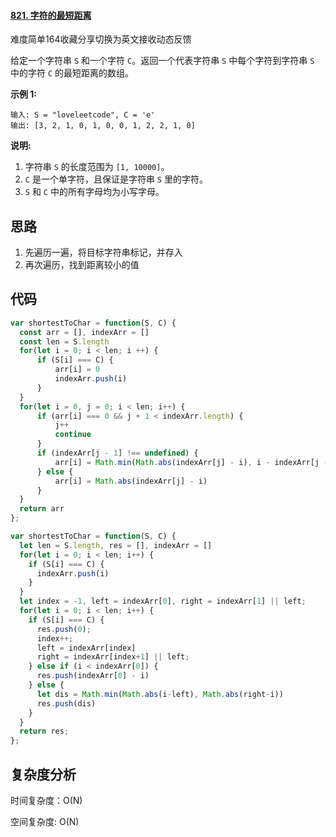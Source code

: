 #### [821. 字符的最短距离](https://leetcode-cn.com/problems/shortest-distance-to-a-character/)

难度简单164收藏分享切换为英文接收动态反馈

给定一个字符串 `S` 和一个字符 `C`。返回一个代表字符串 `S` 中每个字符到字符串 `S` 中的字符 `C` 的最短距离的数组。

**示例 1:**

```
输入: S = "loveleetcode", C = 'e'
输出: [3, 2, 1, 0, 1, 0, 0, 1, 2, 2, 1, 0]
```

**说明:**

1. 字符串 `S` 的长度范围为 `[1, 10000]`。
2. `C` 是一个单字符，且保证是字符串 `S` 里的字符。
3. `S` 和 `C` 中的所有字母均为小写字母。



## 思路

1. 先遍历一遍，将目标字符串标记，并存入
2. 再次遍历，找到距离较小的值

## 代码

```javascript
var shortestToChar = function(S, C) {
  const arr = [], indexArr = []
  const len = S.length
  for(let i = 0; i < len; i ++) {
      if (S[i] === C) {
          arr[i] = 0
          indexArr.push(i)
      }
  }
  for(let i = 0, j = 0; i < len; i++) {
      if (arr[i] === 0 && j + 1 < indexArr.length) {
          j++
          continue
      }
      if (indexArr[j - 1] !== undefined) {
          arr[i] = Math.min(Math.abs(indexArr[j] - i), i - indexArr[j - 1])
      } else {
          arr[i] = Math.abs(indexArr[j] - i)
      }
  }
  return arr
};
```

```javascript
var shortestToChar = function(S, C) {
  let len = S.length, res = [], indexArr = []
  for(let i = 0; i < len; i++) {
    if (S[i] === C) {
      indexArr.push(i)
    }
  }
  let index = -1, left = indexArr[0], right = indexArr[1] || left;
  for(let i = 0; i < len; i++) {
    if (S[i] === C) {
      res.push(0);
      index++;
      left = indexArr[index]
      right = indexArr[index+1] || left;
    } else if (i < indexArr[0]) {
      res.push(indexArr[0] - i)
    } else {
      let dis = Math.min(Math.abs(i-left), Math.abs(right-i))
      res.push(dis)
    }
  }
  return res;
};
```



## 复杂度分析

时间复杂度：O(N)

空间复杂度:   O(N)